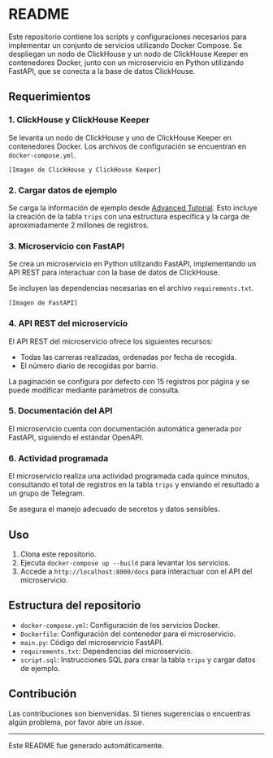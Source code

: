 
# README

Este repositorio contiene los scripts y configuraciones necesarios para implementar un conjunto de servicios utilizando Docker Compose. Se despliegan un nodo de ClickHouse y un nodo de ClickHouse Keeper en contenedores Docker, junto con un microservicio en Python utilizando FastAPI, que se conecta a la base de datos ClickHouse.

## Requerimientos

### 1. ClickHouse y ClickHouse Keeper

Se levanta un nodo de ClickHouse y uno de ClickHouse Keeper en contenedores Docker. Los archivos de configuración se encuentran en `docker-compose.yml`.

```plaintext
[Imagen de ClickHouse y ClickHouse Keeper]
```

### 2. Cargar datos de ejemplo

Se carga la información de ejemplo desde [Advanced Tutorial](https://clickhouse.tech/docs/en/getting_started/example_datasets/). Esto incluye la creación de la tabla `trips` con una estructura específica y la carga de aproximadamente 2 millones de registros.

### 3. Microservicio con FastAPI

Se crea un microservicio en Python utilizando FastAPI, implementando un API REST para interactuar con la base de datos de ClickHouse.

Se incluyen las dependencias necesarias en el archivo `requirements.txt`.

```plaintext
[Imagen de FastAPI]
```

### 4. API REST del microservicio

El API REST del microservicio ofrece los siguientes recursos:

- Todas las carreras realizadas, ordenadas por fecha de recogida.
- El número diario de recogidas por barrio.

La paginación se configura por defecto con 15 registros por página y se puede modificar mediante parámetros de consulta.

### 5. Documentación del API

El microservicio cuenta con documentación automática generada por FastAPI, siguiendo el estándar OpenAPI.

### 6. Actividad programada

El microservicio realiza una actividad programada cada quince minutos, consultando el total de registros en la tabla `trips` y enviando el resultado a un grupo de Telegram.

Se asegura el manejo adecuado de secretos y datos sensibles.

## Uso

1. Clona este repositorio.
2. Ejecuta `docker-compose up --build` para levantar los servicios.
3. Accede a `http://localhost:8000/docs` para interactuar con el API del microservicio.

## Estructura del repositorio

- `docker-compose.yml`: Configuración de los servicios Docker.
- `Dockerfile`: Configuración del contenedor para el microservicio.
- `main.py`: Código del microservicio FastAPI.
- `requirements.txt`: Dependencias del microservicio.
- `script.sql`: Instrucciones SQL para crear la tabla `trips` y cargar datos de ejemplo.

## Contribución

Las contribuciones son bienvenidas. Si tienes sugerencias o encuentras algún problema, por favor abre un *issue*.

---

Este README fue generado automáticamente.